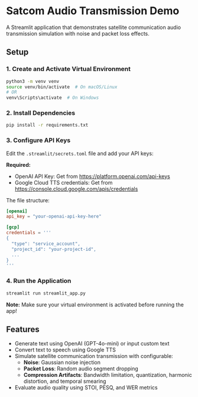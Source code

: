 # Satcom Audio Transmission Demo

A Streamlit application that demonstrates satellite communication audio transmission simulation with noise and packet loss effects.

## Setup

### 1. Create and Activate Virtual Environment

```bash
python3 -m venv venv
source venv/bin/activate  # On macOS/Linux
# OR
venv\Scripts\activate  # On Windows
```

### 2. Install Dependencies

```bash
pip install -r requirements.txt
```

### 3. Configure API Keys

Edit the `.streamlit/secrets.toml` file and add your API keys:

**Required:**

- OpenAI API Key: Get from https://platform.openai.com/api-keys
- Google Cloud TTS credentials: Get from https://console.cloud.google.com/apis/credentials

The file structure:

```toml
[openai]
api_key = "your-openai-api-key-here"

[gcp]
credentials = '''
{
  "type": "service_account",
  "project_id": "your-project-id",
  ...
}
'''
```

### 4. Run the Application

```bash
streamlit run streamlit_app.py
```

**Note:** Make sure your virtual environment is activated before running the app!

## Features

- Generate text using OpenAI (GPT-4o-mini) or input custom text
- Convert text to speech using Google TTS
- Simulate satellite communication transmission with configurable:
  - **Noise**: Gaussian noise injection
  - **Packet Loss**: Random audio segment dropping
  - **Compression Artifacts**: Bandwidth limitation, quantization, harmonic distortion, and temporal smearing
- Evaluate audio quality using STOI, PESQ, and WER metrics
